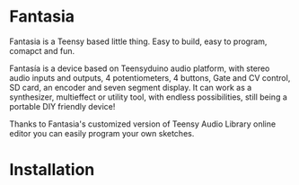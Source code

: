 # Fantasia

Fantasia is a Teensy based little thing. Easy to build, easy to program, comapct and fun.

Fantasía is a device based on Teensyduino audio platform, with stereo audio inputs and outputs, 4 potentiometers, 4 buttons, Gate and CV control, SD card, an encoder and seven segment display. It can work as a synthesizer, multieffect or utility tool, with endless possibilities, still being a portable DIY friendly device!

Thanks to Fantasia's customized version of Teensy Audio Library online editor you can easily program your own sketches.

# Installation

